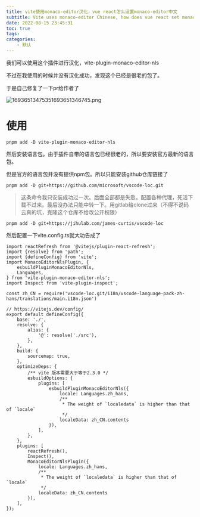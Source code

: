 ```yaml
---
title: vite使用monaco-editor汉化，vue react怎么设置monaco-editor中文
subtitle: Vite uses monaco-editor Chinese, how does vue react set monaco-editor Chinese
date: 2022-08-15 23:45:31
toc: true
tags: 
categories: 
    - 默认
---
```


我们可以使用这个插件进行汉化，vite-plugin-monaco-editor-nls

不过在我使用的时候并没有汉化成功，发现这个已经是很老的包了。

于是自己修复了一下pr给作者了

![16936513475351693651346745.png](https://raw.githubusercontent.com/james-curtis/james-curtis.github.io/static/images/16936513475351693651346745.png)

#  使用

```
pnpm add -D vite-plugin-monaco-editor-nls
```



然后安装语言包。由于插件自带的语言包已经很老的，所以要安装官方最新的语言包。

但是官方的语言包并没有提供npm包。所以只能安装github仓库链接了

```
pnpm add -D git+https://github.com/microsoft/vscode-loc.git
```



> 这条命令我只安装成功过一次。后面全部都是失败。配置各种代理，死活下载不过来。最后没办法只能中转一下。用gitlab给clone过来（不得不说码云真的坑，克隆这个仓库不给改公开权限）

```
pnpm add -D git+https://jihulab.com/james-curtis/vscode-loc
```



 然后配置一下vite.config.ts就大功告成了

```
import reactRefresh from '@vitejs/plugin-react-refresh';
import {resolve} from 'path';
import {defineConfig} from 'vite';
import MonacoEditorNlsPlugin, {
    esbuildPluginMonacoEditorNls,
    Languages,
} from 'vite-plugin-monaco-editor-nls';
import Inspect from 'vite-plugin-inspect';

const zh_CN = require('vscode-loc.git/i18n/vscode-language-pack-zh-hans/translations/main.i18n.json')

// https://vitejs.dev/config/
export default defineConfig({
    base: './',
    resolve: {
        alias: {
            '@': resolve('./src'),
        },
    },
    build: {
        sourcemap: true,
    },
    optimizeDeps: {
        /** vite 版本需要大于等于2.3.0 */
        esbuildOptions: {
            plugins: [
                esbuildPluginMonacoEditorNls({
                    locale: Languages.zh_hans,
                    /**
                     * The weight of `localedata` is higher than that of `locale`
                     */
                    localeData: zh_CN.contents
                }),
            ],
        },
    },
    plugins: [
        reactRefresh(),
        Inspect(),
        MonacoEditorNlsPlugin({
            locale: Languages.zh_hans,
            /**
             * The weight of `localedata` is higher than that of `locale`
             */
            localeData: zh_CN.contents
        }),
    ],
});
```

